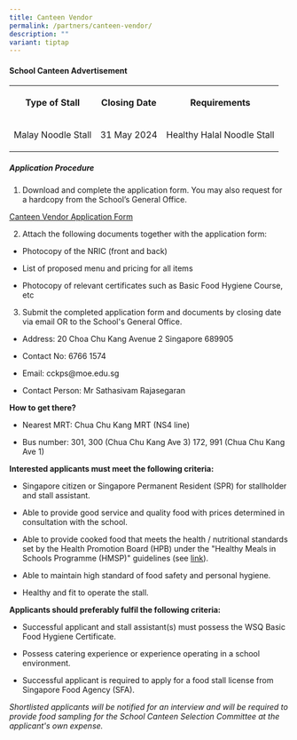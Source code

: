 ```yaml
---
title: Canteen Vendor
permalink: /partners/canteen-vendor/
description: ""
variant: tiptap
---
```

<h4><strong>School Canteen Advertisement</strong></h4>
<table style="minWidth: 75px">
<colgroup>
<col>
<col>
<col>
</colgroup>
<tbody>
<tr>
<th rowspan="1" colspan="1">
<p>Type of Stall</p>
</th>
<th rowspan="1" colspan="1">
<p>Closing Date</p>
</th>
<th rowspan="1" colspan="1">
<p>Requirements</p>
</th>
</tr>
<tr>
<td rowspan="1" colspan="1">
<p>Malay Noodle Stall</p>
</td>
<td rowspan="1" colspan="1">
<p>31 May 2024</p>
</td>
<td rowspan="1" colspan="1">
<p>Healthy Halal Noodle Stall</p>
</td>
</tr>
</tbody>
</table>
<h5><strong>Application Procedure</strong></h5>
<ol data-tight="true" class="tight">
<li>
<p>Download and complete the application form. You may also request for a
hardcopy from the School’s General Office.</p>
</li>
</ol>
<p><a href="/files/Canteen_Application_Form_2024.pdf" rel="noopener noreferrer nofollow" target="_blank">Canteen Vendor Application Form</a>
</p>
<ol start="2" data-tight="true" class="tight">
<li>
<p>Attach the following documents together with the application form:</p>
</li>
</ol>
<ul data-tight="true" class="tight">
<li>
<p>Photocopy of the NRIC (front and back)</p>
</li>
<li>
<p>List of proposed menu and pricing for all items</p>
</li>
<li>
<p>Photocopy of relevant certificates such as Basic Food Hygiene Course,
etc</p>
</li>
</ul>
<ol start="3" data-tight="true" class="tight">
<li>
<p>Submit the completed application form and documents by closing date via
email OR to the School's General Office.</p>
</li>
</ol>
<ul data-tight="true" class="tight">
<li>
<p>Address: 20 Choa Chu Kang Avenue 2 Singapore 689905</p>
</li>
<li>
<p>Contact No: 6766 1574</p>
</li>
<li>
<p>Email: cckps@moe.edu.sg</p>
</li>
<li>
<p>Contact Person: Mr Sathasivam Rajasegaran</p>
</li>
</ul>
<p><strong>How to get there?</strong>
</p>
<ul data-tight="true" class="tight">
<li>
<p>Nearest MRT: Chua Chu Kang MRT (NS4 line)</p>
</li>
<li>
<p>Bus number: 301, 300 (Chua Chu Kang Ave 3) 172, 991 (Chua Chu Kang Ave
1)</p>
</li>
</ul>
<p><strong>Interested applicants must meet the following criteria:</strong>
</p>
<ul data-tight="true" class="tight">
<li>
<p>Singapore citizen or Singapore Permanent Resident (SPR) for stallholder
and stall assistant.</p>
</li>
<li>
<p>Able to provide good service and quality food with prices determined in
consultation with the school.</p>
</li>
<li>
<p>Able to provide cooked food that meets the health / nutritional standards
set by the Health Promotion Board (HPB) under the "Healthy Meals in Schools
Programme (HMSP)" guidelines (see <a href="https://www.hpb.gov.sg/schools/school-programmes/healthy-meals-in-schools-programme" rel="noopener noreferrer nofollow" target="_blank">link</a>).</p>
</li>
<li>
<p>Able to maintain high standard of food safety and personal hygiene.</p>
</li>
<li>
<p>Healthy and fit to operate the stall.</p>
</li>
</ul>
<p><strong>Applicants should preferably fulfil the following criteria:</strong>
</p>
<ul data-tight="true" class="tight">
<li>
<p>Successful applicant and stall assistant(s) must possess the WSQ Basic
Food Hygiene Certificate.</p>
</li>
<li>
<p>Possess catering experience or experience operating in a school environment.</p>
</li>
<li>
<p>Successful applicant is required to apply for a food stall license from
Singapore Food Agency (SFA).</p>
</li>
</ul>
<p><em>Shortlisted applicants will be notified for an interview and will be required to provide food sampling for the School Canteen Selection Committee at the applicant's own expense.</em>
</p>